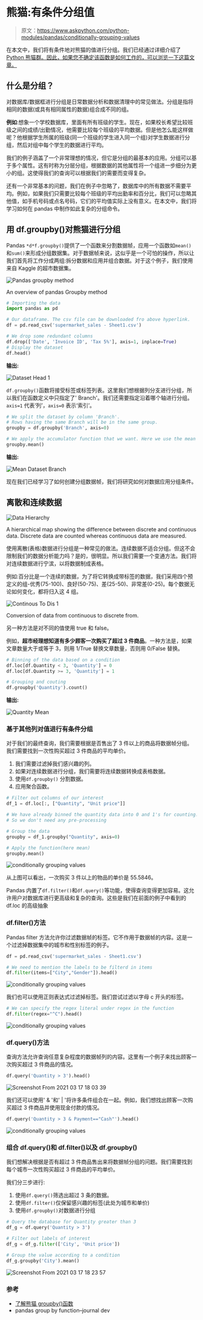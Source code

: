 # 熊猫:有条件分组值

> 原文：<https://www.askpython.com/python-modules/pandas/conditionally-grouping-values>

在本文中，我们将有条件地对熊猫的值进行分组。我们已经通过详细介绍了 [Python 熊猫群。因此，如果您不确定该函数是如何工作的，可以浏览一下这篇文章。](https://www.askpython.com/python-modules/pandas/pandas-groupby-function)

## 什么是分组？

对数据库/数据框进行分组是日常数据分析和数据清理中的常见做法。分组是指将相同的数据(或具有相同属性的数据)组合成不同的组。

**例如**:想象一个学校数据库，里面有所有班级的学生。现在，如果校长希望比较班级之间的成绩/出勤情况，他需要比较每个班级的平均数据。但是他怎么能这样做呢？他根据学生所属的班级(同一个班级的学生进入同一个组)对学生数据进行分组，然后对组中每个学生的数据进行平均。

我们的例子涵盖了一个非常理想的情况，但它是分组的最基本的应用。分组可以基于多个属性。这有时称为分层分组，根据数据的其他属性将一个组进一步细分为更小的组。这使得我们的查询可以根据我们的需要而变得复杂。

还有一个非常基本的问题，我们在例子中忽略了，数据库中的所有数据不需要平均。例如，如果我们只需要比较每个班级的平均出勤率和百分比，我们可以忽略其他值，如手机号码或点名号码，它们的平均值实际上没有意义。在本文中，我们将学习如何在 pandas 中制作如此复杂的分组命令。

## 用 df.groupby()对熊猫进行分组

Pandas `*d*f.groupby()`提供了一个函数来分割数据帧，应用一个函数如`mean()`和`sum()`来形成分组数据集。对于数据帧来说，这似乎是一个可怕的操作，所以让我们首先将工作分成两组:拆分数据和应用并组合数据。对于这个例子，我们使用来自 Kaggle 的超市数据集。

![Pandas groupby method](img/af361265f36ff9c5a3003e5c36008119.png)

An overview of pandas Groupby method

```py
# Importing the data
import pandas as pd

# Our dataframe. The csv file can be downloaded fro above hyperlink.
df = pd.read_csv('supermarket_sales - Sheet1.csv')

# We drop some redundant columns
df.drop(['Date', 'Invoice ID', 'Tax 5%'], axis=1, inplace=True)
# Display the dataset
df.head()

```

**输出:**

![Dataset Head 1](img/01296b9beca2e3fd790ec1dec82e1f0e.png)

`df.groupby()`函数将接受标签或标签列表。这里我们想根据列分支进行分组，所以我们在函数定义中只指定了' Branch'。我们还需要指定沿着哪个轴进行分组。 `axis=1` 代表‘列’，`axis=0` 表示‘索引’。

```py
# We split the dataset by column 'Branch'.
# Rows having the same Branch will be in the same group.
groupby = df.groupby('Branch', axis=0)

# We apply the accumulator function that we want. Here we use the mean function here but we can also other functions. 
groupby.mean()

```

**输出:**

![Mean Dataset Branch](img/20097d7d55aadc28b44908904617a763.png)

现在我们已经学习了如何创建分组数据帧，我们将研究如何对数据应用分组条件。

## 离散和连续数据

![Data Hierarchy](img/f1bbf1c6f30e0f002602c7244b08150f.png)

A hierarchical map showing the difference between discrete and continuous data. Discrete data are counted whereas continuous data are measured.

使用离散(表格)数据进行分组是一种常见的做法。连续数据不适合分组。但这不会限制我们的数据分析能力吗？是的，很明显。所以我们需要一个变通方法。我们将对连续数据进行宁滨，以将数据制成表格。

例如:百分比是一个连续的数据，为了将它转换成带标签的数据，我们采用四个预定义的组-优秀(75-100)、良好(50-75)、差(25-50)、非常差(0-25)。每个数据无论如何变化，都将归入这 4 组。

![Continous To Dis 1](img/eb7e22689d971cbb0f12147bffd78d55.png)

Conversion of data from continuous to discrete from.

另一种方法是对不同的值使用 true 和 false。

例如，**超市经理想知道有多少顾客一次购买了超过 3 件商品**。一种方法是，如果文章数量大于或等于 3，则用 1/True 替换文章数量，否则用 0/False 替换。

```py
# Binning of the data based on a condition
df.loc[df.Quantity < 3, 'Quantity'] = 0
df.loc[df.Quantity >= 3, 'Quantity'] = 1

# Grouping and couting
df.groupby('Quantity').count()

```

**输出:**

![Quantity Mean](img/088fe11df59fa7c387e49812baaff207.png)

### 基于其他列对值进行有条件分组

对于我们的最终查询，我们需要根据是否售出了 3 件以上的商品将数据帧分组。我们需要找到一次性购买超过 3 件商品的平均单价。

1.  我们需要过滤掉我们感兴趣的列。
2.  如果对连续数据进行分组，我们需要将连续数据转换成表格数据。
3.  使用`df.groupby()` 分割数据。
4.  应用聚合函数。

```py
# Filter out columns of our interest
df_1 = df.loc[:, ["Quantity", "Unit price"]]

# We have already binned the quantity data into 0 and 1's for counting.
# So we don't need any pre-processing

# Group the data
groupby = df_1.groupby("Quantity", axis=0)

# Apply the function(here mean)
groupby.mean()

```

![conditionally grouping values](img/f2ffd052912bb23302b463842915eac5.png)

从上图可以看出，一次购买 3 件以上的物品的单价是 55.5846。

Pandas 内置了`df.filter()`和`df.query()`等功能，使得查询变得更加容易。这允许用户对数据库进行更高级和复杂的查询。这些是我们在前面的例子中看到的 df.loc 的高级抽象

### df.filter()方法

Pandas filter 方法允许你过滤数据帧的标签。它不作用于数据帧的内容。这是一个过滤掉数据集中的城市和性别标签的例子。

```py
df = pd.read_csv('supermarket_sales - Sheet1.csv')

# We need to mention the labels to be filterd in items
df.filter(items=["City","Gender"]).head()

```

![conditionally grouping values](img/2652b0b947f55474d7c3b6c4002e77a8.png)

我们也可以使用正则表达式过滤掉标签。我们尝试过滤以字母 c 开头的标签。

```py
# We can specify the regex literal under regex in the function
df.filter(regex="^C").head()

```

![conditionally grouping values](img/ce97d33e0d1b8cf99da93ba781500e2a.png)

### df.query()方法

查询方法允许查询任意复杂程度的数据帧列的内容。这里有一个例子来找出顾客一次购买超过 3 件商品的情况。

```py
df.query('Quantity > 3').head()

```

![Screenshot From 2021 03 17 18 03 39](img/619f296cdfdb5777d6d679dffbd868ca.png)

我们还可以使用' & '和' | '将许多条件组合在一起。例如，我们想找出顾客一次购买超过 3 件商品并使用现金付款的情况。

```py
df.query('Quantity > 3 & Payment=="Cash"').head()

```

![conditionally grouping values](img/98707752df91b110638f9134a8f9861c.png)

### 组合 df.query()和 df.filter()以及 df.groupby()

我们想解决根据是否有超过 3 件商品售出来将数据帧分组的问题。我们需要找到每个城市一次性购买超过 3 件商品的平均单价。

我们分三步进行:

1.  使用`df.query()`筛选出超过 3 条的数据。
2.  使用`df.filter()`仅保留感兴趣的标签(此处为城市和单价)
3.  使用`df.groupby()`对数据进行分组

```py
# Query the database for Quantity greater than 3
df_g = df.query('Quantity > 3')

# Filter out labels of interest
df_g = df_g.filter(['City', 'Unit price'])

# Group the value according to a condition
df_g.groupby('City').mean()

```

![Screenshot From 2021 03 17 18 23 57](img/04fa858af99c0697dbba4cc7376d6156.png)

### 参考

*   [了解熊猫 groupby()函数](https://www.askpython.com/python-modules/pandas/pandas-groupby-function)
*   pandas group by function–journal dev